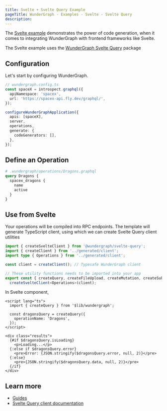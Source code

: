 ```yaml
---
title: Svelte + Svelte Query Example
pageTitle: WunderGraph - Examples - Svelte - Svelte Query
description:
---
```


The [Svelte example](https://github.com/wundergraph/wundergraph/tree/main/examples/vite-svelte) demonstrates the power of
code generation,
when it comes to integrating WunderGraph with frontend frameworks like Svelte.

The Svelte example uses the [WunderGraph Svelte Query](/docs/clients-reference/svelte-query) package

## Configuration

Let's start by configuring WunderGraph.

```typescript
// wundergraph.config.ts
const spaceX = introspect.graphql({
  apiNamespace: 'spacex',
  url: 'https://spacex-api.fly.dev/graphql/',
});

configureWunderGraphApplication({
  apis: [spaceX],
  server,
  operations,
  generate: {
    codeGenerators: [],
  },
});
```

## Define an Operation

```graphql
# .wundergraph/operations/Dragons.graphql
query Dragons {
  spacex_dragons {
    name
    active
  }
}
```

## Use from Svelte

Your operations will be compiled into RPC endpoints. The template will generate TypeScript client, using which we can create Svelte Query client utilities

```ts
import { createSvelteClient } from '@wundergraph/svelte-query';
import { createClient } from '../generated/client';
import type { Operations } from '../generated/client';

const client = createClient(); // Typesafe WunderGraph client

// These utility functions needs to be imported into your app
export const { createQuery, createFileUpload, createMutation, createSubscription, getAuth, getUser, queryKey } =
  createSvelteClient<Operations>(client);
```

In Svelte component,

```svelte
<script lang="ts">
  import { createQuery } from '$lib/wundergraph';

  const dragonsQuery = createQuery({
    operationName: 'Dragons',
  });
</script>

<div class="results">
  {#if $dragonsQuery.isLoading}
    <p>Loading...</p>
  {:else if $dragonsQuery.error}
    <pre>Error: {JSON.stringify($dragonsQuery.error, null, 2)}</pre>
  {:else}
    <pre>{JSON.stringify($dragonsQuery.data, null, 2)}</pre>
  {/if}
</div>
```

## Learn more

- [Guides](/docs/guides)
- [Svelte Query client documentation](/docs/clients-reference/svelte-query)
